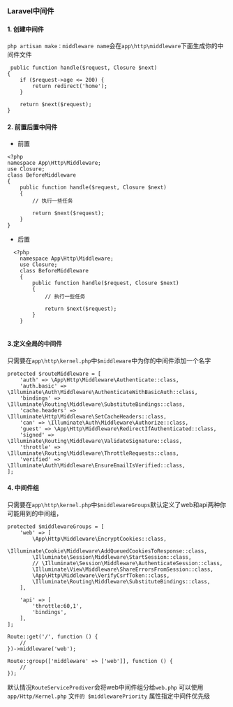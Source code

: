 ### Laravel中间件
#### 1.  创建中间件
`php artisan make：middleware name`会在`app\http\middleware`下面生成你的中间件文件

     public function handle($request, Closure $next)
    {
        if ($request->age <= 200) {
            return redirect('home');
        }

        return $next($request);
    }
#### 2. 前置后置中间件
- 前置

```
<?php
namespace App\Http\Middleware;
use Closure;
class BeforeMiddleware
{
    public function handle($request, Closure $next)
    {
        // 执行一些任务

        return $next($request);
    }
}
```

-  后置
   
```
  <?php
    namespace App\Http\Middleware;
    use Closure;
    class BeforeMiddleware
    {
	    public function handle($request, Closure $next)
	    {
	        // 执行一些任务
	
	        return $next($request);
	    }
    }
   
```
#### 3.定义全局的中间件
只需要在`app\http\kernel.php`中`$middleware`中为你的中间件添加一个名字

```
protected $routeMiddleware = [
    'auth' => \App\Http\Middleware\Authenticate::class,
    'auth.basic' => \Illuminate\Auth\Middleware\AuthenticateWithBasicAuth::class,
    'bindings' => \Illuminate\Routing\Middleware\SubstituteBindings::class,
    'cache.headers' => \Illuminate\Http\Middleware\SetCacheHeaders::class,
    'can' => \Illuminate\Auth\Middleware\Authorize::class,
    'guest' => \App\Http\Middleware\RedirectIfAuthenticated::class,
    'signed' => \Illuminate\Routing\Middleware\ValidateSignature::class,
    'throttle' => \Illuminate\Routing\Middleware\ThrottleRequests::class,
    'verified' => \Illuminate\Auth\Middleware\EnsureEmailIsVerified::class,
];
```
#### 4. 中间件组
只需要在`app\http\kernel.php`中`$middlewareGroups`默认定义了web和api两种你可能用到的中间组，

    protected $middlewareGroups = [
        'web' => [
            \App\Http\Middleware\EncryptCookies::class,
            \Illuminate\Cookie\Middleware\AddQueuedCookiesToResponse::class,
            \Illuminate\Session\Middleware\StartSession::class,
            // \Illuminate\Session\Middleware\AuthenticateSession::class,
            \Illuminate\View\Middleware\ShareErrorsFromSession::class,
            \App\Http\Middleware\VerifyCsrfToken::class,
            \Illuminate\Routing\Middleware\SubstituteBindings::class,
        ],

        'api' => [
            'throttle:60,1',
            'bindings',
        ],
    ];	
```
Route::get('/', function () {
    //
})->middleware('web');

Route::group(['middleware' => ['web']], function () {
    //
});
```
默认情况`RouteServiceProdiver`会将web中间件组分给`web.php`
可以使用` app/Http/Kernel.php` 文`件的 $middlewarePriority` 属性指定中间件优先级














